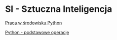 # SI - Sztuczna Inteligencja


<a href="lab1/PythonIDE.html">Praca w środowisku Python</a>

<a href="lab1/Python1.html">Python - podstawowe operacje</a>